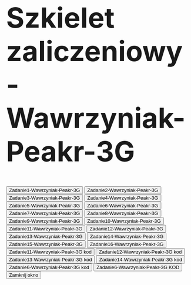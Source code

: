 <html>
<head>
   <title>Wawrzyniak-Peakr-3G</title>
   <script language="JavaScript">
      function WinOpen_z1() {
         window.open("z1_wawr.html", "okienko_z1", "toolbar=no,directories=no,menubar=no,height=380,width=160,top=100,left=100");
      }

      function WinOpen_z2() {
         window.open("z2_wawr.html", "okienko_z2", "toolbar=no,directories=no,menubar=no,height=380,width=160,top=150,left=300");
      }

      function WinOpen_z3() {
         window.open("z3_wawr.html", "okienko_z3", "toolbar=no,directories=no,menubar=no,height=380,width=160,top=200,left=200");
      }

      function WinOpen_z4() {
         window.open("z4_wawr.html", "okienko_z4", "toolbar=no,directories=no,menubar=no,height=500,width=400,top=200,left=400");
      }

      function WinOpen_z5_wieniawa() {
         window.open("z5_wawr.html", "okienko_z5", "toolbar=no,directories=no,menubar=no,height=300,width=200,top=200,left=600");
      }

      function WinOpen_z6() {
         window.open("z6_wawr.html", "okienko_z6", "toolbar=no,directories=no,menubar=no,height=300,width=200,top=250,left=700");
     }

      function WinOpen_z7() {
         window.open("Zadanie7-Wawrzyniak-Peakr-3G.html", "okienko_z7", "toolbar=no,directories=no,menubar=no,height=300,width=200,top=250,left=700");
      }
      
      function WinOpen_z8() {
         window.open("Zadanie8-Wawrzyniak-Peakr-3G.html", "okienko_z8", "toolbar=no,directories=no,menubar=no,height=300,width=200,top=250,left=700");
      }

      function WinOpen_z9() {
         window.open("Zadanie9-Wawrzyniak-Peakr-3G.html", "okienko_z9", "toolbar=no,directories=no,menubar=no,height=300,width=200,top=250,left=700");
      }

      function WinOpen_z10() {
         window.open("Zadanie10-Wawrzyniak-Peakr-3G.html", "okienko_z10", "toolbar=no,directories=no,menubar=no,height=300,width=200,top=250,left=700");
      }

      function WinOpen_z11() {
         window.open("Zadanie11-Wawrzyniak-Peakr-3G.html", "okienko_z11", "toolbar=no,directories=no,menubar=no,height=300,width=200,top=250,left=700");
      }

      function WinOpen_z12() {
         window.open("Zadanie12-Wawrzyniak-Peakr-3G.html", "okienko_z12", "toolbar=no,directories=no,menubar=no,height=300,width=200,top=250,left=700");
     }

      function WinOpen_z13() {
         window.open("Zadanie13-Wawrzyniak-Peakr-3G.html", "okienko_z13", "toolbar=no,directories=no,menubar=no,height=300,width=200,top=250,left=700");
     }

      function WinOpen_z14() {
         window.open("Zadanie14-Wawrzyniak-Peakr-3G.html", "okienko_z14", "toolbar=no,directories=no,menubar=no,height=300,width=200,top=250,left=700");
     }

      function WinOpen_z15() {
         window.open("Zadanie15-Wawrzyniak-Peakr-3G.html", "okienko_z15", "toolbar=no,directories=no,menubar=no,height=300,width=200,top=250,left=700");
     }

      function WinOpen_z16() {
         window.open("Zadanie16-Wawrzyniak-Peakr-3G.html", "okienko_z16", "toolbar=no,directories=no,menubar=no,height=300,width=200,top=250,left=700");
     }

      function WinOpen_z11_kod() {
         window.open("Zadanie11-Wawrzyniak-Peakr-3G kod.html", "okienko_z11", "toolbar=no,directories=no,menubar=no,height=300,width=200,top=250,left=700");
      }

      function WinOpen_z12_kod() {
         window.open("Zadanie12-Wawrzyniak-Peakr-3G kod.html", "okienko_z12", "toolbar=no,directories=no,menubar=no,height=300,width=200,top=250,left=700");
       }

      function WinOpen_z13_kod() {
         window.open("Zadanie13-Wawrzyniak-Peakr-3G kod.html", "okienko_z13", "toolbar=no,directories=no,menubar=no,height=300,width=200,top=250,left=700");
       }

      function WinOpen_z14_kod() {
         window.open("Zadanie14-Wawrzyniak-Peakr-3G kod.html", "okienko_z14", "toolbar=no,directories=no,menubar=no,height=300,width=200,top=250,left=700");
      }

      function WinOpen_z15_kod() {
         window.open("Zadanie15-Wawrzyniak-Peakr-3G kod.html", "okienko_z15", "toolbar=no,directories=no,menubar=no,height=300,width=200,top=250,left=700");
     }

      function WinOpen_z16_kod() {
         window.open("Zadanie16-Wawrzyniak-Peakr-3G KOD.html", "okienko_z16", "toolbar=no,directories=no,menubar=no,height=300,width=200,top=250,left=700");
      }

      function okno_zamknij() {
         window.close();
      }
   </script>
</head>
<body>
   <h1 style="font-size:2cm;">Szkielet zaliczeniowy-Wawrzyniak-Peakr-3G</h1>
   <form>
      <input type="button" name="zadanie1" value="Zadanie1-Wawrzyniak-Peakr-3G" onclick="WinOpen_z1()">
      <input type="button" name="zadanie2" value="Zadanie2-Wawrzyniak-Peakr-3G" onclick="WinOpen_z2()">
      <input type="button" name="zadanie3" value="Zadanie3-Wawrzyniak-Peakr-3G" onclick="WinOpen_z3()">
      <input type="button" name="zadanie4" value="Zadanie4-Wawrzyniak-Peakr-3G" onclick="WinOpen_z4()">
      <input type="button" name="zadanie5" value="Zadanie5-Wawrzyniak-Peakr-3G" onclick="WinOpen_z5()">
      <input type="button" name="zadanie6" value="Zadanie6-Wawrzyniak-Peakr-3G" onclick="WinOpen_z6()">
      <input type="button" name="zadanie7" value="Zadanie7-Wawrzyniak-Peakr-3G" onclick="WinOpen_z7()">
      <input type="button" name="zadanie8" value="Zadanie8-Wawrzyniak-Peakr-3G" onclick="WinOpen_z8()">
      <input type="button" name="zadanie9" value="Zadanie9-Wawrzyniak-Peakr-3G" onclick="WinOpen_z9()">
      <input type="button" name="zadanie10" value="Zadanie10-Wawrzyniak-Peakr-3G" onclick="WinOpen_z10()">
      <input type="button" name="zadanie11" value="Zadanie11-Wawrzyniak-Peakr-3G" onclick="WinOpen_z11()">
      <input type="button" name="zadanie12" value="Zadanie12-Wawrzyniak-Peakr-3G" onclick="WinOpen_z12()">
            <input type="button" name="zadanie13" value="Zadanie13-Wawrzyniak-Peakr-3G" onclick="WinOpen_z13()">
            <input type="button" name="zadanie14" value="Zadanie14-Wawrzyniak-Peakr-3G" onclick="WinOpen_z14()">
            <input type="button" name="zadanie15" value="Zadanie15-Wawrzyniak-Peakr-3G" onclick="WinOpen_z15()">
            <input type="button" name="zadanie16" value="Zadanie16-Wawrzyniak-Peakr-3G" onclick="WinOpen_z16()">
            <input type="button" name="zadanie11_kod" value="Zadanie11-Wawrzyniak-Peakr-3G kod" onclick="WinOpen_z11_kod()">
            <input type="button" name="zadanie12_kod" value="Zadanie12-Wawrzyniak-Peakr-3G kod" onclick="WinOpen_z12_kod()">
      <input type="button" name="zadanie13_kod" value="Zadanie13-Wawrzyniak-Peakr-3G kod" onclick="WinOpen_z13_kod()">
      <input type="button" name="zadanie14_kod" value="Zadanie14-Wawrzyniak-Peakr-3G kod" onclick="WinOpen_z14_kod()">
            <input type="button" name="zadanie15_kod" value="Zadanie6-Wawrzyniak-Peakr-3G kod" onclick="WinOpen_z15_kod()">
            <input type="button" name="zadanie16_kod" value="Zadanie6-Wawrzyniak-Peakr-3G KOD" onclick="WinOpen_z16_kod()">
      <input type="button" value="Zamknij okno" onclick="okno_zamknij()"/>
   </form>
</body>
</html>
